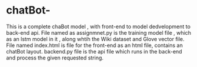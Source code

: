 # chatBot-

This is a complete chaBot model , with front-end to model dedvelopment to back-end api.
File named as assignmnet.py is the training model file , which as an lstm model in it , along whtih the Wiki dataset and Glove vector file.
File named index.html is file for the front-end as an html file, contains an chatBot layout.
backend.py file is the api file which runs in the back-end and process the given requested string.
